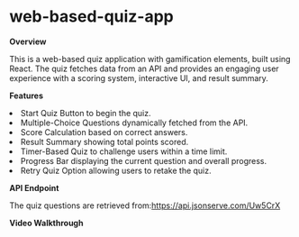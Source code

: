 # web-based-quiz-app
<strong>Overview</strong>

This is a web-based quiz application with gamification elements, built using React. The quiz fetches data from an API and provides an engaging user experience with a scoring system, interactive UI, and result summary.

<strong>Features</strong>

<li>Start Quiz Button to begin the quiz.
<li>Multiple-Choice Questions dynamically fetched from the API.
<li>Score Calculation based on correct answers.
<li>Result Summary showing total points scored.
<li>Timer-Based Quiz to challenge users within a time limit.
<li>Progress Bar displaying the current question and overall progress.
<li>Retry Quiz Option allowing users to retake the quiz.

<strong>API Endpoint</strong>

The quiz questions are retrieved from:https://api.jsonserve.com/Uw5CrX

<strong>Video Walkthrough</strong>
